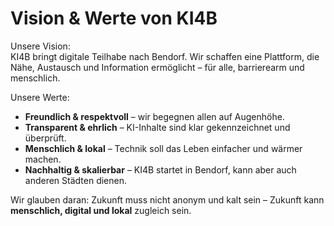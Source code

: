 # Vision & Werte von KI4B

Unsere Vision:  
KI4B bringt digitale Teilhabe nach Bendorf. Wir schaffen eine Plattform, die Nähe, Austausch und Information ermöglicht – für alle, barrierearm und menschlich.

Unsere Werte:  
- **Freundlich & respektvoll** – wir begegnen allen auf Augenhöhe.  
- **Transparent & ehrlich** – KI-Inhalte sind klar gekennzeichnet und überprüft.  
- **Menschlich & lokal** – Technik soll das Leben einfacher und wärmer machen.  
- **Nachhaltig & skalierbar** – KI4B startet in Bendorf, kann aber auch anderen Städten dienen.  

Wir glauben daran: Zukunft muss nicht anonym und kalt sein – Zukunft kann **menschlich, digital und lokal** zugleich sein.  
